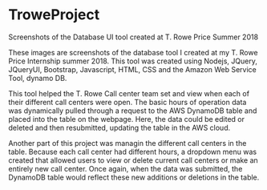 # TroweProject
Screenshots of the Database UI tool created at T. Rowe Price Summer 2018


  These images are screenshots of the database tool I created at my T. Rowe Price Internship summer 2018. This tool was created using Nodejs, JQuery, JQueryUI, Bootstrap, Javascript, HTML, CSS and the Amazon Web Service Tool, dynamo DB. 
  
  This tool helped the T. Rowe Call center team set and view when each of their different call centers were open.
The basic hours of operation data was dynamically pulled through a request to the AWS DynamoDB table and placed into the table on the webpage. Here, the data could be edited or deleted and then resubmitted, updating the table in the AWS cloud. 
 
 Another part of this project was managin the different call centers in the table. Because each call center had different hours, a dropdown menu was created that allowed users to view or delete current call centers or make an entirely new call center. Once again, when the data was submitted, the DynamoDB table would reflect these new additions or deletions in the table.
